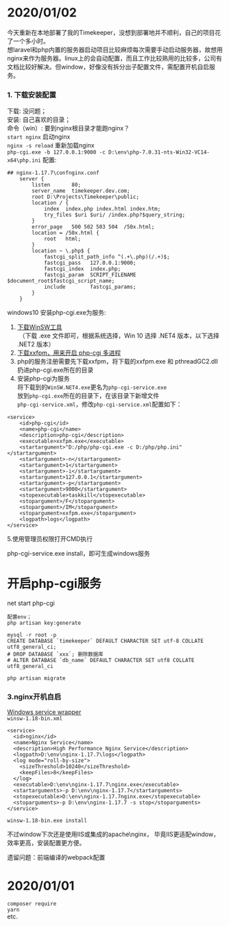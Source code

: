 # 2020/01/02
今天重新在本地部署了我的Timekeeper，没想到部署地并不顺利，自己的项目花了一个多小时。  
想laravel和php内置的服务器启动项目比较麻烦每次需要手动启动服务器，故想用nginx来作为服务器。linux上的会自动配置，而且工作比较熟用的比较多，公司有文档比较好解决。但window，好像没有拆分出子配置文件，需配置开机自启服务。
### 1. 下载安装配置  
下载:  没问题；  
安装:  自己喜欢的目录；  
命令（win）: 要到nginx根目录才能跑nginx？  
`start nginx` 启动nginx  
`nginx -s reload` 重新加载nginx  
`php-cgi.exe -b 127.0.0.1:9000 -c D:\env\php-7.0.31-nts-Win32-VC14-x64\php.ini`
配置: 
```
## nginx-1.17.7\confnginx.conf
    server {
        listen       80;
        server_name  timekeeper.dev.com;
        root D:\Projects\Timekeeper\public;
        location / {
            index  index.php index.html index.htm;
            try_files $uri $uri/ /index.php?$query_string;
        }
        error_page   500 502 503 504  /50x.html;
        location = /50x.html {
            root   html;
        }
        location ~ \.php$ {
            fastcgi_split_path_info ^(.+\.php)(/.+)$;
            fastcgi_pass   127.0.0.1:9000;
            fastcgi_index  index.php;
            fastcgi_param  SCRIPT_FILENAME  $document_root$fastcgi_script_name;
            include        fastcgi_params;
        }
    }
```
windows10 安装php-cgi.exe为服务:  
1. [下载WinSW工具](https://github.com/kohsuke/winsw/releases)  
 （下载 .exe 文件即可，根据系统选择，Win 10 选择 .NET4 版本，以下选择 .NET2 版本）  
2. [下载xxfpm，用来开启 php-cgi 多进程](https://codeload.github.com/78/xxfpm/zip/master)  
3. php的服务注册需要先下载xxfpm，将下载的xxfpm.exe 和 pthreadGC2.dll 扔进php-cgi.exe所在的目录
4. 安装php-cgi为服务  
将下载到的`WinSW.NET4.exe`更名为`php-cgi-service.exe`  
放到`php-cgi.exe`所在的目录下，在该目录下新增文件   
`php-cgi-service.xml`，修改`php-cgi-service.xml`配置如下：  
```
<service>
    <id>php-cgi</id>
    <name>php-cgi</name>
    <description>php-cgi</description>
    <executable>xxfpm.exe</executable>
    <startargument>"D:/php/php-cgi.exe -c D:/php/php.ini"</startargument>
    <startargument>-n</startargument>
    <startargument>1</startargument>
    <startargument>-i</startargument>
    <startargument>127.0.0.1</startargument>
    <startargument>-p</startargument>
    <startargument>9000</startargument>
    <stopexecutable>taskkill</stopexecutable>
    <stopargument>/F</stopargument>
    <stopargument>/IM</stopargument>
    <stopargument>xxfpm.exe</stopargument>
    <logpath>logs</logpath>
</service>
```
5.使用管理员权限打开CMD执行

php-cgi-service.exe install，即可生成windows服务
 
# 开启php-cgi服务
net start php-cgi
```
配置env；
php artisan key:generate

mysql -r root -p
CREATE DATABASE `timekeeper` DEFAULT CHARACTER SET utf-8 COLLATE utf8_general_ci;
# DROP DATABASE `xxx`; 删除数据库
# ALTER DATABASE `db_name` DEFAULT CHARACTER SET utf8 COLLATE utf8_general_ci

php artisan migrate
```
### 3.nginx开机自启
[Windows service wrapper](https://github.com/kohsuke/winsw/releases)  
`winsw-1.18-bin.xml`  
```
<service>
  <id>nginx</id>
  <name>Nginx Service</name>
  <description>High Performance Nginx Service</description>
  <logpath>D:\env\nginx-1.17.7\logs</logpath>
  <log mode="roll-by-size">
    <sizeThreshold>10240</sizeThreshold>
    <keepFiles>8</keepFiles>
  </log>
  <executable>D:\env\nginx-1.17.7\nginx.exe</executable>
  <startarguments>-p D:\env\nginx-1.17.7</startarguments>
  <stopexecutable>D:\env\nginx-1.17.7nginx.exe</stopexecutable>
  <stoparguments>-p D:\env\nginx-1.17.7 -s stop</stoparguments>
</service>
```

```
winsw-1.18-bin.exe install
```
不过window下次还是使用IIS或集成的apache\nginx， 毕竟IIS更适配window，效率更高，安装配置更方便。

遗留问题：前端编译的webpack配置

# 2020/01/01
`composer require`  
`yarn`  
 etc.  